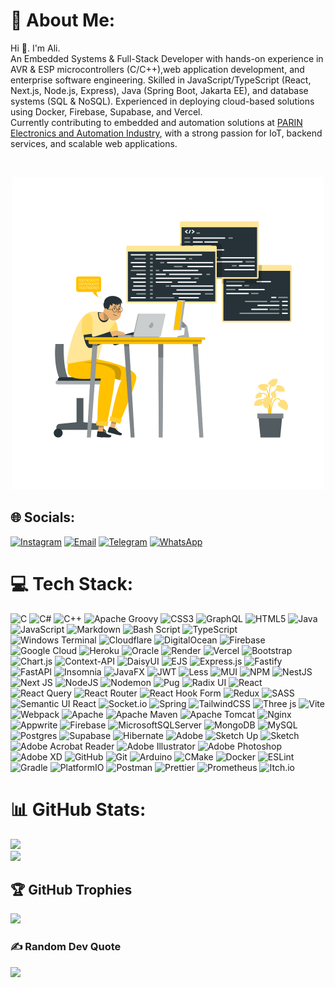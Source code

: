 # 💫 About Me:

Hi 👋. I'm Ali.
<br>
An Embedded Systems & Full-Stack Developer with hands-on experience in AVR & ESP microcontrollers (C/C++),web application development, and enterprise software engineering. Skilled in JavaScript/TypeScript (React, Next.js, Node.js, Express), Java (Spring Boot, Jakarta EE), and database systems (SQL & NoSQL). Experienced in deploying cloud-based solutions using Docker, Firebase, Supabase, and Vercel. 
<br>
Currently contributing to embedded and automation solutions at [PARIN Electronics and Automation Industry](https://pi-iiot.com/), with a strong passion for IoT, backend services, and scalable web applications.


<br>
<p align="center">
  <img width="500px" height="500px" src="https://raw.githubusercontent.com/alibkm95/alibkm95/46cc5256d41fa4f025cb77fadc73cf7c40464374/developer.svg" alter="developer" />
</p>
<bt>

## 🌐 Socials:
[![Instagram](https://img.shields.io/badge/Instagram-%23E4405F.svg?logo=Instagram&logoColor=white)](https://instagram.com/alibkm95) 
[![Email](https://img.shields.io/badge/Email-D14836?logo=gmail&logoColor=white)](mailto:ali.bkm95@gmail.com)
[![Telegram](https://img.shields.io/badge/Telegram-2CA5E0?logo=telegram&logoColor=white)](https://t.me/alibkm95)
[![WhatsApp](https://img.shields.io/badge/WhatsApp-25D366?logo=whatsapp&logoColor=white)](https://wa.me/+989147364346)

# 💻 Tech Stack:
![C](https://img.shields.io/badge/c-%2300599C.svg?style=flat&logo=c&logoColor=white) ![C#](https://img.shields.io/badge/c%23-%23239120.svg?style=flat&logo=csharp&logoColor=white) ![C++](https://img.shields.io/badge/c++-%2300599C.svg?style=flat&logo=c%2B%2B&logoColor=white) ![Apache Groovy](https://img.shields.io/badge/Apache%20Groovy-4298B8.svg?style=flat&logo=Apache+Groovy&logoColor=white) ![CSS3](https://img.shields.io/badge/css3-%231572B6.svg?style=flat&logo=css3&logoColor=white) ![GraphQL](https://img.shields.io/badge/-GraphQL-E10098?style=flat&logo=graphql&logoColor=white) ![HTML5](https://img.shields.io/badge/html5-%23E34F26.svg?style=flat&logo=html5&logoColor=white) ![Java](https://img.shields.io/badge/java-%23ED8B00.svg?style=flat&logo=openjdk&logoColor=white) ![JavaScript](https://img.shields.io/badge/javascript-%23323330.svg?style=flat&logo=javascript&logoColor=%23F7DF1E) ![Markdown](https://img.shields.io/badge/markdown-%23000000.svg?style=flat&logo=markdown&logoColor=white) ![Bash Script](https://img.shields.io/badge/bash_script-%23121011.svg?style=flat&logo=gnu-bash&logoColor=white) ![TypeScript](https://img.shields.io/badge/typescript-%23007ACC.svg?style=flat&logo=typescript&logoColor=white) ![Windows Terminal](https://img.shields.io/badge/Windows%20Terminal-%234D4D4D.svg?style=flat&logo=windows-terminal&logoColor=white) ![Cloudflare](https://img.shields.io/badge/Cloudflare-F38020?style=flat&logo=Cloudflare&logoColor=white) ![DigitalOcean](https://img.shields.io/badge/DigitalOcean-%230167ff.svg?style=flat&logo=digitalOcean&logoColor=white) ![Firebase](https://img.shields.io/badge/firebase-%23039BE5.svg?style=flat&logo=firebase) ![Google Cloud](https://img.shields.io/badge/GoogleCloud-%234285F4.svg?style=flat&logo=google-cloud&logoColor=white) ![Heroku](https://img.shields.io/badge/heroku-%23430098.svg?style=flat&logo=heroku&logoColor=white) ![Oracle](https://img.shields.io/badge/Oracle-F80000?style=flat&logo=oracle&logoColor=white) ![Render](https://img.shields.io/badge/Render-%46E3B7.svg?style=flat&logo=render&logoColor=white) ![Vercel](https://img.shields.io/badge/vercel-%23000000.svg?style=flat&logo=vercel&logoColor=white) ![Bootstrap](https://img.shields.io/badge/bootstrap-%238511FA.svg?style=flat&logo=bootstrap&logoColor=white) ![Chart.js](https://img.shields.io/badge/chart.js-F5788D.svg?style=flat&logo=chart.js&logoColor=white) ![Context-API](https://img.shields.io/badge/Context--Api-000000?style=flat&logo=react) ![DaisyUI](https://img.shields.io/badge/daisyui-5A0EF8?style=flat&logo=daisyui&logoColor=white) ![EJS](https://img.shields.io/badge/ejs-%23B4CA65.svg?style=flat&logo=ejs&logoColor=black) ![Express.js](https://img.shields.io/badge/express.js-%23404d59.svg?style=flat&logo=express&logoColor=%2361DAFB) ![Fastify](https://img.shields.io/badge/fastify-%23000000.svg?style=flat&logo=fastify&logoColor=white) ![FastAPI](https://img.shields.io/badge/FastAPI-005571?style=flat&logo=fastapi) ![Insomnia](https://img.shields.io/badge/Insomnia-black?style=flat&logo=insomnia&logoColor=5849BE) ![JavaFX](https://img.shields.io/badge/javafx-%23FF0000.svg?style=flat&logo=javafx&logoColor=white) ![JWT](https://img.shields.io/badge/JWT-black?style=flat&logo=JSON%20web%20tokens) ![Less](https://img.shields.io/badge/less-2B4C80?style=flat&logo=less&logoColor=white) ![MUI](https://img.shields.io/badge/MUI-%230081CB.svg?style=flat&logo=mui&logoColor=white) ![NPM](https://img.shields.io/badge/NPM-%23CB3837.svg?style=flat&logo=npm&logoColor=white) ![NestJS](https://img.shields.io/badge/nestjs-%23E0234E.svg?style=flat&logo=nestjs&logoColor=white) ![Next JS](https://img.shields.io/badge/Next-black?style=flat&logo=next.js&logoColor=white) ![NodeJS](https://img.shields.io/badge/node.js-6DA55F?style=flat&logo=node.js&logoColor=white) ![Nodemon](https://img.shields.io/badge/NODEMON-%23323330.svg?style=flat&logo=nodemon&logoColor=%BBDEAD) ![Pug](https://img.shields.io/badge/Pug-FFF?style=flat&logo=pug&logoColor=A86454) ![Radix UI](https://img.shields.io/badge/radix%20ui-161618.svg?style=flat&logo=radix-ui&logoColor=white) ![React](https://img.shields.io/badge/react-%2320232a.svg?style=flat&logo=react&logoColor=%2361DAFB) ![React Query](https://img.shields.io/badge/-React%20Query-FF4154?style=flat&logo=react%20query&logoColor=white) ![React Router](https://img.shields.io/badge/React_Router-CA4245?style=flat&logo=react-router&logoColor=white) ![React Hook Form](https://img.shields.io/badge/React%20Hook%20Form-%23EC5990.svg?style=flat&logo=reacthookform&logoColor=white) ![Redux](https://img.shields.io/badge/redux-%23593d88.svg?style=flat&logo=redux&logoColor=white) ![SASS](https://img.shields.io/badge/SASS-hotpink.svg?style=flat&logo=SASS&logoColor=white) ![Semantic UI React](https://img.shields.io/badge/Semantic%20UI%20React-%2335BDB2.svg?style=flat&logo=SemanticUIReact&logoColor=white) ![Socket.io](https://img.shields.io/badge/Socket.io-black?style=flat&logo=socket.io&badgeColor=010101) ![Spring](https://img.shields.io/badge/spring-%236DB33F.svg?style=flat&logo=spring&logoColor=white) ![TailwindCSS](https://img.shields.io/badge/tailwindcss-%2338B2AC.svg?style=flat&logo=tailwind-css&logoColor=white) ![Three js](https://img.shields.io/badge/threejs-black?style=flat&logo=three.js&logoColor=white) ![Vite](https://img.shields.io/badge/vite-%23646CFF.svg?style=flat&logo=vite&logoColor=white) ![Webpack](https://img.shields.io/badge/webpack-%238DD6F9.svg?style=flat&logo=webpack&logoColor=black) ![Apache](https://img.shields.io/badge/apache-%23D42029.svg?style=flat&logo=apache&logoColor=white) ![Apache Maven](https://img.shields.io/badge/Apache%20Maven-C71A36?style=flat&logo=Apache%20Maven&logoColor=white) ![Apache Tomcat](https://img.shields.io/badge/apache%20tomcat-%23F8DC75.svg?style=flat&logo=apache-tomcat&logoColor=black) ![Nginx](https://img.shields.io/badge/nginx-%23009639.svg?style=flat&logo=nginx&logoColor=white) ![Appwrite](https://img.shields.io/badge/Appwrite-%23FD366E.svg?style=flat&logo=appwrite&logoColor=white) ![Firebase](https://img.shields.io/badge/firebase-a08021?style=flat&logo=firebase&logoColor=ffcd34) ![MicrosoftSQLServer](https://img.shields.io/badge/Microsoft%20SQL%20Server-CC2927?style=flat&logo=microsoft%20sql%20server&logoColor=white) ![MongoDB](https://img.shields.io/badge/MongoDB-%234ea94b.svg?style=flat&logo=mongodb&logoColor=white) ![MySQL](https://img.shields.io/badge/mysql-4479A1.svg?style=flat&logo=mysql&logoColor=white) ![Postgres](https://img.shields.io/badge/postgres-%23316192.svg?style=flat&logo=postgresql&logoColor=white) ![Supabase](https://img.shields.io/badge/Supabase-3ECF8E?style=flat&logo=supabase&logoColor=white) ![Hibernate](https://img.shields.io/badge/Hibernate-59666C?style=flat&logo=Hibernate&logoColor=white) ![Adobe](https://img.shields.io/badge/adobe-%23FF0000.svg?style=flat&logo=adobe&logoColor=white) ![Sketch Up](https://img.shields.io/badge/SketchUp-005F9E?style=flat&logo=sketchup&logoColor=white) ![Sketch](https://img.shields.io/badge/Sketch-FFB387?style=flat&logo=sketch&logoColor=black) ![Adobe Acrobat Reader](https://img.shields.io/badge/Adobe%20Acrobat%20Reader-EC1C24.svg?style=flat&logo=Adobe%20Acrobat%20Reader&logoColor=white) ![Adobe Illustrator](https://img.shields.io/badge/adobe%20illustrator-%23FF9A00.svg?style=flat&logo=adobe%20illustrator&logoColor=white) ![Adobe Photoshop](https://img.shields.io/badge/adobe%20photoshop-%2331A8FF.svg?style=flat&logo=adobe%20photoshop&logoColor=white) ![Adobe XD](https://img.shields.io/badge/Adobe%20XD-470137?style=flat&logo=Adobe%20XD&logoColor=#FF61F6) ![GitHub](https://img.shields.io/badge/github-%23121011.svg?style=flat&logo=github&logoColor=white) ![Git](https://img.shields.io/badge/git-%23F05033.svg?style=flat&logo=git&logoColor=white) ![Arduino](https://img.shields.io/badge/-Arduino-00979D?style=flat&logo=Arduino&logoColor=white) ![CMake](https://img.shields.io/badge/CMake-%23008FBA.svg?style=flat&logo=cmake&logoColor=white) ![Docker](https://img.shields.io/badge/docker-%230db7ed.svg?style=flat&logo=docker&logoColor=white) ![ESLint](https://img.shields.io/badge/ESLint-4B3263?style=flat&logo=eslint&logoColor=white) ![Gradle](https://img.shields.io/badge/Gradle-02303A.svg?style=flat&logo=Gradle&logoColor=white) ![PlatformIO](https://img.shields.io/badge/PlatformIO-%23222.svg?style=flat&logo=platformio&logoColor=%23f5822a) ![Postman](https://img.shields.io/badge/Postman-FF6C37?style=flat&logo=postman&logoColor=white) ![Prettier](https://img.shields.io/badge/prettier-%23F7B93E.svg?style=flat&logo=prettier&logoColor=black) ![Prometheus](https://img.shields.io/badge/Prometheus-E6522C?style=flat&logo=Prometheus&logoColor=white) ![Itch.io](https://img.shields.io/badge/Itch-%23FF0B34.svg?style=flat&logo=Itch.io&logoColor=white)
# 📊 GitHub Stats:
![](https://nirzak-streak-stats.vercel.app/?user=alibkm95&theme=dark&hide_border=false)<br/>
![](https://github-readme-stats.vercel.app/api/top-langs/?username=alibkm95&theme=dark&hide_border=false&include_all_commits=true&count_private=true&layout=compact)

## 🏆 GitHub Trophies
![](https://github-profile-trophy.vercel.app/?username=alibkm95&theme=radical&no-frame=false&no-bg=true&margin-w=4)

### ✍️ Random Dev Quote
![](https://quotes-github-readme.vercel.app/api?type=horizontal&theme=radical)

<!-- Proudly created with GPRM ( https://gprm.itsvg.in ) -->
